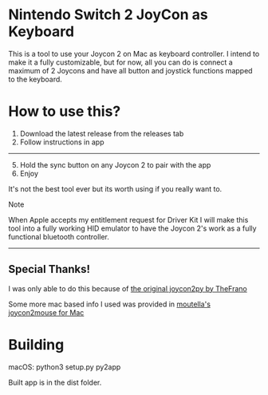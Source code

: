 # Nintendo Switch 2 JoyCon as Keyboard

This is a tool to use your Joycon 2 on Mac as keyboard controller. I intend to make it a fully customizable, but for now, all you can do is connect a maximum of 2 Joycons and have all button and joystick functions mapped to the keyboard.

# How to use this?

1. Download the latest release from the releases tab
2. Follow instructions in app
___
5. Hold the sync button on any Joycon 2 to pair with the app
6. Enjoy

It's not the best tool ever but its worth using if you really want to.

>[!NOTE]
>When Apple accepts my entitlement request for Driver Kit I will make this tool into a fully working HID emulator to have the Joycon 2's work as a fully functional bluetooth controller.

---
## Special Thanks! 
I was only able to do this because of [the original joycon2py by  TheFrano](https://github.com/TheFrano/joycon2py/)

Some more mac based info I used was provided in [moutella's joycon2mouse for Mac](https://github.com/moutella/joycon2mouse)


# Building
macOS: python3 setup.py py2app

Built app is in the dist folder.
